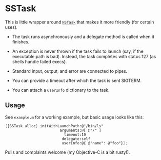 # SSTask

This is little wrapper around [`NSTask`][1] that makes it more friendly (for certain uses).

  [1]: https://developer.apple.com/library/mac/documentation/Cocoa/Reference/Foundation/Classes/NSTask_Class/Reference/Reference.html

- The task runs asynchronously and a delegate method is called when it finishes.

- An exception is never thrown if the task fails to launch (say, if the executable path is bad). Instead, the task completes with status 127 (as shells handle failed execs).

- Standard input, output, and error are connected to pipes.

- You can provide a timeout after which the task is sent SIGTERM.

- You can attach a `userInfo` dictionary to the task.

## Usage

See `example.m` for a working example, but basic usage looks like this:


    [[SSTask alloc] initWithLaunchPath:@"/bin/ls"
                             arguments:@[ @"/" ]
                               timeout:10
                              delegate:self
                              userInfo:@{ @"name": @"foo"}];

Pulls and complaints welcome (my Objective-C is a bit rusty!).
